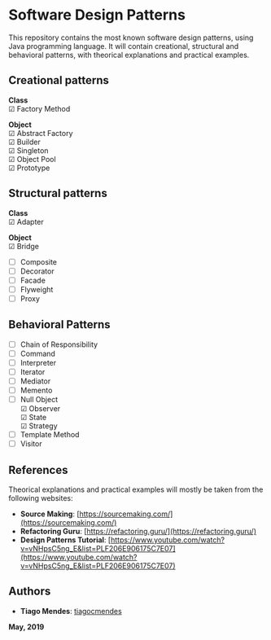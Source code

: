 # Software Design Patterns  

This repository contains the most known software design patterns, using Java programming language. It will contain creational, structural and behavioral patterns, with theorical explanations and practical examples.

## Creational patterns  

**Class**  
&#9745; Factory Method  

**Object**  
&#9745; Abstract Factory  
&#9745; Builder  
&#9745; Singleton  
&#9745; Object Pool  
&#9745; Prototype  

## Structural patterns  

**Class**  
&#9745; Adapter  

**Object**  
&#9745; Bridge  
* [ ] Composite  
* [ ] Decorator  
* [ ] Facade  
* [ ] Flyweight  
* [ ] Proxy  

## Behavioral Patterns  

* [ ] Chain of Responsibility  
* [ ] Command  
* [ ] Interpreter  
* [ ] Iterator  
* [ ] Mediator  
* [ ] Memento  
* [ ] Null Object  
&#9745; Observer  
&#9745; State  
&#9745; Strategy  
* [ ] Template Method  
* [ ] Visitor  

## References  

Theorical explanations and practical examples will mostly be taken from the following websites:  
* **Source Making**: [https://sourcemaking.com/](https://sourcemaking.com/)  
* **Refactoring Guru**: [https://refactoring.guru/](https://refactoring.guru/)  
* **Design Patterns Tutorial**: [https://www.youtube.com/watch?v=vNHpsC5ng_E&list=PLF206E906175C7E07](https://www.youtube.com/watch?v=vNHpsC5ng_E&list=PLF206E906175C7E07)  

## Authors  

* **Tiago Mendes**: [tiagocmendes](https://github.com/tiagocmendes)  

**May, 2019**
